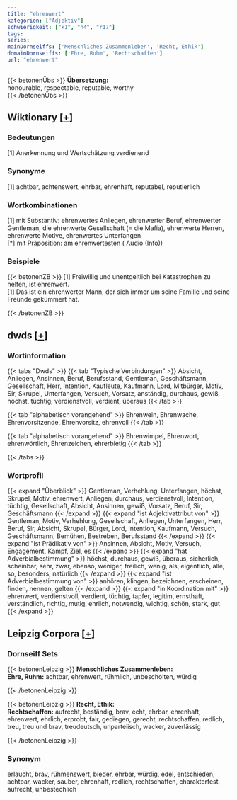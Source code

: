 ```yaml
---
title: "ehrenwert"
kategorien: ["Adjektiv"]
schwierigkeit: ["k1", "h4", "r17"]
tags:
series:
mainDornseiffs: ['Menschliches Zusammenleben', 'Recht, Ethik']
domainDornseiffs: ['Ehre, Ruhm', 'Rechtschaffen']
url: "ehrenwert"
---
```


{{< betonenÜbs >}}
**Übersetzung:**  
honourable, respectable, reputable, worthy  
{{< /betonenÜbs >}}

## Wiktionary [[+](https://de.wiktionary.org/wiki/ehrenwert)]

### Bedeutungen
[1] Anerkennung und Wertschätzung verdienend  

### Synonyme
[1] achtbar, achtenswert, ehrbar, ehrenhaft, reputabel, reputierlich  

### Wortkombinationen
[1] mit Substantiv: ehrenwertes Anliegen, ehrenwerter Beruf, ehrenwerter Gentleman, die ehrenwerte Gesellschaft (= die Mafia), ehrenwerte Herren, ehrenwerte Motive, ehrenwertes Unterfangen  
[*] mit Präposition: am ehrenwertesten ( Audio (Info))  

### Beispiele
{{< betonenZB >}}
[1] Freiwillig und unentgeltlich bei Katastrophen zu helfen, ist ehrenwert.  
[1] Das ist ein ehrenwerter Mann, der sich immer um seine Familie und seine Freunde gekümmert hat.  

{{< /betonenZB >}}


## dwds [[+](https://www.dwds.de/wb/ehrenwert)]

### Wortinformation
{{< tabs "Dwds" >}}
{{< tab "Typische Verbindungen" >}}
Absicht, Anliegen, Ansinnen, Beruf, Berufsstand, Gentleman, Geschäftsmann, Gesellschaft, Herr, Intention, Kaufleute, Kaufmann, Lord, Mitbürger, Motiv, Sir, Skrupel, Unterfangen, Versuch, Vorsatz, anständig, durchaus, gewiß, höchst, tüchtig, verdienstvoll, verdient, überaus
{{< /tab >}}

{{< tab "alphabetisch vorangehend" >}}
Ehrenwein, Ehrenwache, Ehrenvorsitzende, Ehrenvorsitz, ehrenvoll
{{< /tab >}}

{{< tab "alphabetisch vorangehend" >}}
Ehrenwimpel, Ehrenwort, ehrenwörtlich, Ehrenzeichen, ehrerbietig
{{< /tab >}}

{{< /tabs >}}

### Wortprofil
{{< expand "Überblick" >}} Gentleman, Verhehlung, Unterfangen, höchst, Skrupel, Motiv, ehrenwert, Anliegen, durchaus, verdienstvoll, Intention, tüchtig, Gesellschaft, Absicht, Ansinnen, gewiß, Vorsatz, Beruf, Sir, Geschäftsmann {{< /expand >}}
{{< expand "ist Adjektivattribut von" >}} Gentleman, Motiv, Verhehlung, Gesellschaft, Anliegen, Unterfangen, Herr, Beruf, Sir, Absicht, Skrupel, Bürger, Lord, Intention, Kaufmann, Versuch, Geschäftsmann, Bemühen, Bestreben, Berufsstand {{< /expand >}}
{{< expand "ist Prädikativ von" >}} Ansinnen, Absicht, Motiv, Versuch, Engagement, Kampf, Ziel, es {{< /expand >}}
{{< expand "hat Adverbialbestimmung" >}} höchst, durchaus, gewiß, überaus, sicherlich, scheinbar, sehr, zwar, ebenso, weniger, freilich, wenig, als, eigentlich, alle, so, besonders, natürlich {{< /expand >}}
{{< expand "ist Adverbialbestimmung von" >}} anhören, klingen, bezeichnen, erscheinen, finden, nennen, gelten {{< /expand >}}
{{< expand "in Koordination mit" >}} ehrenwert, verdienstvoll, verdient, tüchtig, tapfer, legitim, ernsthaft, verständlich, richtig, mutig, ehrlich, notwendig, wichtig, schön, stark, gut {{< /expand >}}

## Leipzig Corpora [[+](https://corpora.uni-leipzig.de/en/res?word=ehrenwert&corpusId=deu_newscrawl-public_2018)]

### Dornseiff Sets
{{< betonenLeipzig >}}
**Menschliches Zusammenleben:**  
**Ehre, Ruhm:** achtbar, ehrenwert, rühmlich, unbescholten, würdig  

{{< /betonenLeipzig >}}


{{< betonenLeipzig >}}
**Recht, Ethik:**  
**Rechtschaffen:** aufrecht, beständig, brav, echt, ehrbar, ehrenhaft, ehrenwert, ehrlich, erprobt, fair, gediegen, gerecht, rechtschaffen, redlich, treu, treu und brav, treudeutsch, unparteiisch, wacker, zuverlässig  

{{< /betonenLeipzig >}}

### Synonym
erlaucht, brav, rühmenswert, bieder, ehrbar, würdig, edel, entschieden, achtbar, wacker, sauber, ehrenhaft, redlich, rechtschaffen, charakterfest, aufrecht, unbestechlich

